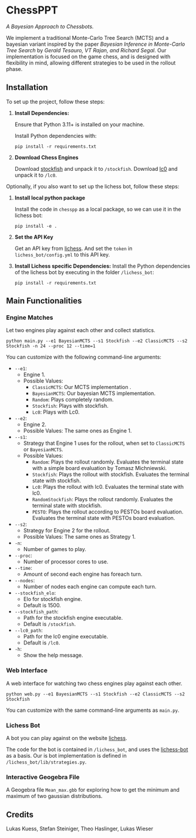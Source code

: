 # ChessPPT

*A Bayesian Approach to Chessbots.*

We implement a traditional Monte-Carlo Tree Search (MCTS) and a bayesian variant inspired by the paper *Bayesian Inference in Monte-Carlo Tree Search* by *Gerald Tesauro, VT Rajan, and Richard Segal*.
Our implementation is focused on the game chess, and is designed with flexibility in mind, allowing different strategies to be used in the rollout phase.

## Installation

To set up the project, follow these steps:

1. **Install Dependencies:**
    
    Ensure that Python 3.11+ is installed on your machine.

    Install Python dependencies with:
    
    ```
    pip install -r requirements.txt
    ```

2. **Download Chess Engines**

   Download [stockfish](https://stockfishchess.org/) and unpack it to `/stockfish`. Download [lc0](https://lczero.org/play/download/) and unpack it to `/lc0`.

Optionally, if you also want to set up the lichess bot, follow these steps:

1. **Install local python package**

   Install the code in `chesspp` as a local package, so we can use it in the lichess bot:
    ```
    pip install -e .
    ```
   
2. **Set the API Key**

   Get an API key from [lichess](https://lichess.org/). And set the `token` in `lichess_bot/config.yml` to this API key.

3. **Install Lichess specific Dependencies:**
   Install the Python dependencies of the lichess bot by executing in the folder `/lichess_bot`:
    ```
    pip install -r requirements.txt
    ```

## Main Functionalities

### Engine Matches

Let two engines play against each other and collect statistics.

```
python main.py --e1 BayesianMCTS --s1 Stockfish --e2 ClassicMCTS --s2 Stockfish -n 24 --proc 12 --time=1 
```

You can customize with the following command-line arguments:

* `--e1`:
  * Engine 1.
  * Possible Values:
    * `ClassicMCTS`: Our MCTS implementation .
    * `BayesianMCTS`: Our bayesian MCTS implementation.
    * `Random`: Plays completely random.
    * `Stockfish`: Plays with stockfish.
    * `Lc0`: Plays with Lc0.
* `--e2`:
  * Engine 2.
  * Possible Values: The same ones as Engine 1.
* `--s1`:
  * Strategy that Engine 1 uses for the rollout, when set to `ClassicMCTS` or `BayesianMCTS`. 
  * Possible Values:
    * `Random`: Plays the rollout randomly. Evaluates the terminal state with a simple board evaluation by Tomasz Michniewski.
    * `Stockfish`: Plays the rollout with stockfish. Evaluates the terminal state with stockfish.
    * `Lc0`: Plays the rollout with lc0. Evaluates the terminal state with lc0.
    * `RandomStockfish`: Plays the rollout randomly. Evaluates the terminal state with stockfish.
    * `PESTO`:  Plays the rollout according to PESTOs board evaluation. Evaluates the terminal state with PESTOs board evaluation.
* `--s2`:
  * Strategy for Engine 2 for the rollout.
  * Possible Values: The same ones as Strategy 1.
* `-n`:
  * Number of games to play.
* `--proc`:
  * Number of processor cores to use.
* `--time`:
  * Amount of second each engine has foreach turn.
* `--nodes`:
  * Number of nodes each engine can compute each turn.
* `--stockfish_elo`:
  * Elo for stockfish engine.
  * Default is 1500.
* `--stockfish_path`:
  * Path for the stockfish engine executable.
  * Default is `/stockfish`.
* `--lc0_path`:
   * Path for the lc0 engine executable.
   * Default is `/lc0`.
* `-h`:
  * Show the help message.

### Web Interface

A web interface for watching two chess engines play against each other.

```
python web.py --e1 BayesianMCTS --s1 Stockfish --e2 ClassicMCTS --s2 Stockfish
```

You can customize with the same command-line arguments as `main.py`.

### Lichess Bot

A bot you can play against on the website [lichess](https://lichess.org/). 

The code for the bot is contained in `/lichess_bot`, and uses the [lichess-bot](https://github.com/lichess-bot-devs/lichess-bot) as a basis.
Our is bot implementation is defined in `/lichess_bot/lib/strategies.py`.

### Interactive Geogebra File

A Geogebra file `Mean_max.gbb` for exploring how to get the minimum and maximum of two gaussian distributions.

## Credits

Lukas Kuess, Stefan Steiniger, Theo Haslinger, Lukas Wieser